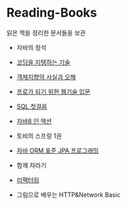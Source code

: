 # Reading-Books
읽은 책을 정리한 문서들을 보관


- 자바의 정석

- [코딩을 지탱하는 기술](https://github.com/os94/Reading-Books/blob/master/docs/%EC%BD%94%EB%94%A9%EC%9D%84%20%EC%A7%80%ED%83%B1%ED%95%98%EB%8A%94%20%EA%B8%B0%EC%88%A0.md)

- [객체지향의 사실과 오해](https://github.com/os94/Reading-Books/blob/master/docs/객체지향의%20사실과%20오해/객체지향의%20사실과%20오해.md)

- [프로가 되기 위한 웹기술 입문](https://github.com/os94/Reading-Books/blob/master/docs/%ED%94%84%EB%A1%9C%EA%B0%80%20%EB%90%98%EA%B8%B0%20%EC%9C%84%ED%95%9C%20%EC%9B%B9%EA%B8%B0%EC%88%A0%20%EC%9E%85%EB%AC%B8/%ED%94%84%EB%A1%9C%EA%B0%80%20%EB%90%98%EA%B8%B0%20%EC%9C%84%ED%95%9C%20%EC%9B%B9%EA%B8%B0%EC%88%A0%20%EC%9E%85%EB%AC%B8.md)

- [SQL 첫걸음](https://github.com/os94/Reading-Books/blob/master/docs/SQL%20%EC%B2%AB%EA%B1%B8%EC%9D%8C.md)

- [자바8 인 액션](https://github.com/os94/Reading-Books/tree/master/docs/Java%208%20in%20Action)

- 토비의 스프링 1권

- [자바 ORM 표준 JPA 프로그래밍](https://github.com/os94/Reading-Books/blob/master/docs/%EC%9E%90%EB%B0%94%20ORM%20%ED%91%9C%EC%A4%80%20JPA%20%ED%94%84%EB%A1%9C%EA%B7%B8%EB%9E%98%EB%B0%8D%20(%EA%B9%80%EC%98%81%ED%95%9C)/%EC%9E%90%EB%B0%94%20ORM%20%ED%91%9C%EC%A4%80%20JPA%20%ED%94%84%EB%A1%9C%EA%B7%B8%EB%9E%98%EB%B0%8D%20(%EA%B9%80%EC%98%81%ED%95%9C).md)

- 함께 자라기

- [리팩터링](https://github.com/os94/Reading-Books/blob/master/docs/Refactoring_Martin_Fowler_2E.md)

- 그림으로 배우는 HTTP&Network Basic

